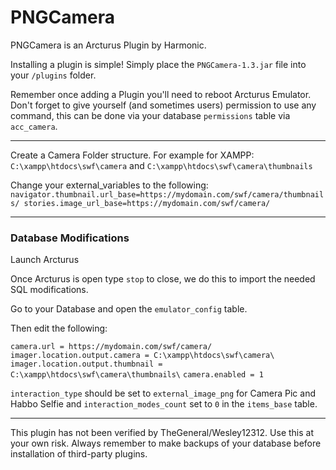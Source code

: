 # PNGCamera

PNGCamera is an Arcturus Plugin by Harmonic.

Installing a plugin is simple! Simply place the `PNGCamera-1.3.jar` file into your `/plugins` folder.

Remember once adding a Plugin you'll need to reboot Arcturus Emulator. Don't forget to give yourself (and sometimes users) permission to use any command, this can be done via your database `permissions` table via `acc_camera`.

---

Create a Camera Folder structure. For example for XAMPP: `C:\xampp\htdocs\swf\camera` and `C:\xampp\htdocs\swf\camera\thumbnails`

Change your external_variables to the following:
`navigator.thumbnail.url_base=https://mydomain.com/swf/camera/thumbnails/
stories.image_url_base=https://mydomain.com/swf/camera/`


---

### Database Modifications

Launch Arcturus

Once Arcturus is open type `stop` to close, we do this to import the needed SQL modifications.

Go to your Database and open the `emulator_config` table.

Then edit the following:

`camera.url = https://mydomain.com/swf/camera/`
`imager.location.output.camera = C:\xampp\htdocs\swf\camera\`
`imager.location.output.thumbnail = C:\xampp\htdocs\swf\camera\thumbnails\`
`camera.enabled = 1`

`interaction_type` should be set to `external_image_png` for Camera Pic and Habbo Selfie and `interaction_modes_count` set to `0` in the `items_base` table.

---

This plugin has not been verified by TheGeneral/Wesley12312. Use this at your own risk. Always remember to make backups of your database before installation of third-party plugins.